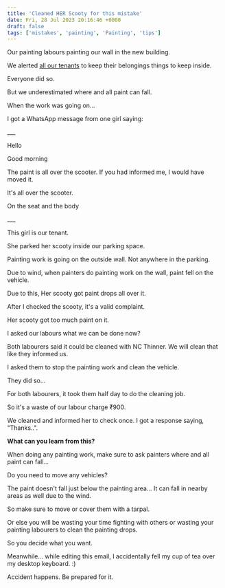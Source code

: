 ```yaml
---
title: 'Cleaned HER Scooty for this mistake'
date: Fri, 28 Jul 2023 20:16:46 +0000
draft: false
tags: ['mistakes', 'painting', 'Painting', 'tips']
---
```


Our painting labours painting our wall in the new building.

We alerted [all our tenants](https://indianlandlord.com/) to keep their belongings things to keep inside.

Everyone did so.

But we underestimated where and all paint can fall. 

When the work was going on…

I got a WhatsApp message from one girl saying:

\_\_\_

Hello

Good morning

The paint is all over the scooter. If you had informed me, I would have moved it.

It's all over the scooter.

On the seat and the body

\_\_\_

This girl is our tenant.

She parked her scooty inside our parking space.

Painting work is going on the outside wall. Not anywhere in the parking.

Due to wind, when painters do painting work on the wall, paint fell on the vehicle.

Due to this, Her scooty got paint drops all over it.

After I checked the scooty, it's a valid complaint.

Her scooty got too much paint on it.

I asked our labours what we can be done now?

Both labourers said it could be cleaned with NC Thinner. We will clean that like they informed us.

I asked them to stop the painting work and clean the vehicle.

They did so…

For both labourers, it took them half day to do the cleaning job.

So it's a waste of our labour charge ₹900.

We cleaned and informed her to check once. I got a response saying, "Thanks..".

**What can you learn from this?**

When doing any painting work, make sure to ask painters where and all paint can fall…

Do you need to move any vehicles?

The paint doesn't fall just below the painting area… It can fall in nearby areas as well due to the wind.

So make sure to move or cover them with a tarpal.

Or else you will be wasting your time fighting with others or wasting your painting labourers to clean the painting drops.

So you decide what you want.

Meanwhile... while editing this email, I accidentally fell my cup of tea over my desktop keyboard. :)

Accident happens. Be prepared for it.